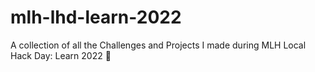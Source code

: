 # mlh-lhd-learn-2022
A collection of all the Challenges and Projects I made during MLH Local Hack Day: Learn 2022 🚀
